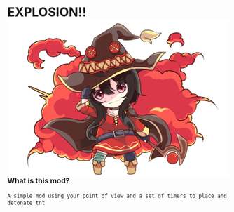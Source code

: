 # EXPLOSION!! <img src="src/main/resources/META-INF/megumin.png" align="right">


### What is this mod?
	A simple mod using your point of view and a set of timers to place and detonate tnt